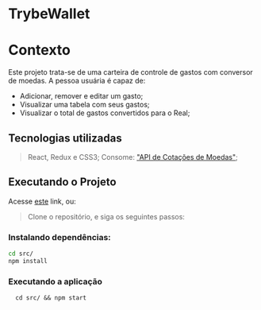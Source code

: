 # TrybeWallet

# Contexto

Este projeto trata-se de uma carteira de controle de gastos com conversor de moedas. A pessoa usuária é capaz de:

 - Adicionar, remover e editar um gasto;
 - Visualizar uma tabela com seus gastos;
 - Visualizar o total de gastos convertidos para o Real;

## Tecnologias utilizadas

> React, Redux e CSS3;
> Consome: ["API de Cotações de Moedas"](https://docs.awesomeapi.com.br/api-de-moedas);

## Executando o Projeto

Acesse [este](https://caiocavalcante063.github.io/TrybeWallet/) link, ou:

> Clone o repositório, e siga os seguintes passos:

### Instalando dependências:
```bash
cd src/
npm install
``` 
### Executando a aplicação

  ```
    cd src/ && npm start
  ```
